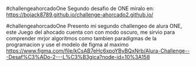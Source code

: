  #challengeahorcadoOne  Segundo desafio de ONE 
miralo en: https://bojack8789.github.io/challenge-ahorcado2.github.io/

 #challengeahorcadoOne   Presento mi segundo challengeo de alura ONE, este Juego del ahocado cuenta con con modo oscuro, me sirvio para comprender mrjor algoritmos como tambien paradigmas de la programacion y use el modelo de figma al maximo https://www.figma.com/file/kCsAB7eHc6xpoYByBQxNrb/Alura-Challenge---Desaf%C3%ADo-2---L%C3%B3gica?node-id=10%3A158
